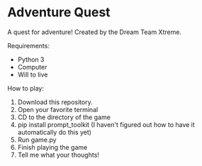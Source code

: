 # Adventure Quest
A quest for adventure! Created by the Dream Team Xtreme.


Requirements: 
*  Python 3
*  Computer
*  Will to live

How to play:
1.  Download this repository.
2.  Open your favorite terminal
3.  CD to the directory of the game
4.  pip install prompt_toolkit (I haven't figured out how to have it automatically do this yet)
5.  Run game.py
6.  Finish playing the game
7.  Tell me what your thoughts!
